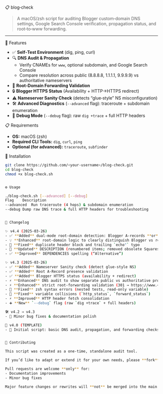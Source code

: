 📋 blog‑check

> A macOS/zsh script for auditing Blogger custom‑domain DNS settings, Google Search Console verification, propagation status, and root‑to‑www forwarding.

---

🚀 Features

- ✅ **Self‑Test Environment** (dig, ping, curl)
- 🔍 **DNS Audit & Propagation**  
  - Verify CNAMEs for `www`, optional subdomain, and Google Search Console  
  - Compare resolution across public (8.8.8.8, 1.1.1.1, 9.9.9.9) vs authoritative nameservers  
- 🔄 **Root‑Domain Forwarding Validation**  
- 🔒 **Blogger HTTPS Status** (Availability + HTTP→HTTPS redirect)  
- ⚠️ **Nameserver Sanity Check** (detects “glue‑style” NS misconfiguration)  
- 🛠 **Advanced Diagnostics** (`--advanced` flag): traceroute + subdomain enumeration  
- 🐞 **Debug Mode** (`--debug` flag): raw `dig +trace` + full HTTP headers  


📋 Requirements

- **OS:** macOS (zsh)  
- **Required CLI Tools:** `dig`, `curl`, `ping`  
- **Optional (for advanced):** `traceroute`, `subfinder`


💾 Installation

```bash
git clone https://github.com/<your-username>/blog-check.git
cd blog-check
chmod +x blog-check.sh


⚙️ Usage

./blog-check.sh [--advanced] [--debug]
Flag	Description
--advanced	Run traceroute (4 hops) & subdomain enumeration
--debug	Dump raw DNS trace & full HTTP headers for troubleshooting


📝 Changelog

✨ v4.4 (2025‑03‑26)
- ✅ **Added** dual‑mode root‑domain detection: Blogger A‑records **or** registrar DNS‑forwarding  
- 💡 **Enhanced** root‑domain logic to clearly distinguish Blogger vs registrar vs misconfigured states  
- 🔧 **Fixed** duplicate header block and trailing `echo"` typo  
- 📝 **Updated** DESCRIPTION (renumbered items; removed obsolete Squarespace section)  
- ✅ **Improved** DEPENDENCIES spelling (“Alternative”)

✨ v4.3 (2025‑03‑26)
- ✅ **Added** Nameserver Sanity check (detect glue‑style NS)  
- ✅ **Added** Root A‑Record presence validation  
- ✅ **Added** Blogger HTTPS status (availability + redirect)  
- ⚡ **Enhanced** DNS audit to show separate public vs authoritative propagation counts  
- ⚡ **Enhanced** strict root‑forwarding validation (301 → https://www.<CUSTOM_DOMAIN>/)  
- 🐛 **Fixed** zsh syntax errors (nested tests, read‑only variable)  
- 🐛 **Fixed** variable collisions (`http_status`, `forward_status`)  
- ⚡ **Improved** HTTP header fetch consolidation  
- ➕ **New** `--debug` flag (raw `dig +trace` + full headers)

🛠 v4.2 → v4.3
- 🐛 Minor bug fixes & documentation polish

🚀 v4.0 (TEMPLATE)
- 🚧 Initial script: basic DNS audit, propagation, and forwarding checks


🤝 Contributing

This script was created as a one‑time, standalone audit tool.

If you’d like to adapt or extend it for your own needs, please **fork** this repository and customize it however you like.

Pull requests are welcome **only** for:
- Documentation improvements  
- Minor bug fixes  

Major feature changes or rewrites will **not** be merged into the main branch — please maintain your own fork for larger adaptations.
